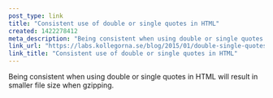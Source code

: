 ```yaml
---
post_type: link
title: "Consistent use of double or single quotes in HTML"
created: 1422278412
meta_description: "Being consistent when using double or single quotes in HTML will result in smaller file size when gzipping."
link_url: "https://labs.kollegorna.se/blog/2015/01/double-single-quotes-html/"
link_title: "Consistent use of double or single quotes in HTML"
---
```


Being consistent when using double or single quotes in HTML will result in smaller file size when gzipping.

